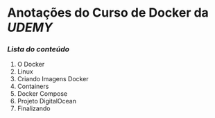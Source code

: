 # **Anotações do Curso de Docker da _UDEMY_**

### *Lista do conteúdo*

1. O Docker
2. Linux
3. Criando Imagens Docker
4. Containers
5. Docker Compose
6. Projeto DigitalOcean
7. Finalizando
   
